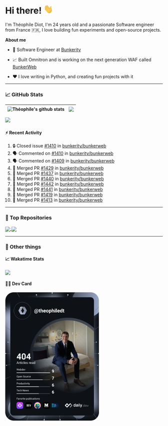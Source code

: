 # Hi there! <img src="./wave.gif" width="30px" height="30px" />

I'm Théophile Diot, I'm 24 years old and a passionate Software engineer from France 🇫🇷, I love building fun experiments and open-source projects.

**About me**

- 💼 Software Engineer at [Bunkerity](https://www.bunkerity.com/)

- 📈 Built Omnitron and is working on the next generation WAF called [BunkerWeb](https://www.bunkerweb.io)

- ❤️ I love writing in Python, and creating fun projects with it

---

### 📈 GitHub Stats

| <img align="center" src="https://github-readme-stats.vercel.app/api?username=TheophileDiot&show_icons=true&include_all_commits=true&theme=algolia&hide_border=true&rank_icon=github" alt="Théophile's github stats" /> | <img align="center" src="https://github-readme-stats.vercel.app/api/top-langs/?username=TheophileDiot&layout=compact&theme=algolia&hide_border=true" /> |
| ---------------------------------------------------------------------------------------------------------------------------------------------------------------------------------------------------------------------- | ------------------------------------------------------------------------------------------------------------------------------------------------------- |

![](https://github-readme-activity-graph.vercel.app/graph?username=TheophileDiot&theme=tokyo-night)

#### :zap: Recent Activity

<!--START_SECTION:activity-->
1. 🔒 Closed issue [#1410](https://github.com/bunkerity/bunkerweb/issues/1410) in [bunkerity/bunkerweb](https://github.com/bunkerity/bunkerweb)
2. 🗣 Commented on [#1410](https://github.com/bunkerity/bunkerweb/issues/1410#issuecomment-2320680059) in [bunkerity/bunkerweb](https://github.com/bunkerity/bunkerweb)
3. 🗣 Commented on [#1409](https://github.com/bunkerity/bunkerweb/issues/1409#issuecomment-2320675174) in [bunkerity/bunkerweb](https://github.com/bunkerity/bunkerweb)
4. 🎉 Merged PR [#1429](https://github.com/bunkerity/bunkerweb/pull/1429) in [bunkerity/bunkerweb](https://github.com/bunkerity/bunkerweb)
5. 🎉 Merged PR [#1437](https://github.com/bunkerity/bunkerweb/pull/1437) in [bunkerity/bunkerweb](https://github.com/bunkerity/bunkerweb)
6. 🎉 Merged PR [#1440](https://github.com/bunkerity/bunkerweb/pull/1440) in [bunkerity/bunkerweb](https://github.com/bunkerity/bunkerweb)
7. 🎉 Merged PR [#1442](https://github.com/bunkerity/bunkerweb/pull/1442) in [bunkerity/bunkerweb](https://github.com/bunkerity/bunkerweb)
8. 🎉 Merged PR [#1441](https://github.com/bunkerity/bunkerweb/pull/1441) in [bunkerity/bunkerweb](https://github.com/bunkerity/bunkerweb)
9. 🎉 Merged PR [#1419](https://github.com/bunkerity/bunkerweb/pull/1419) in [bunkerity/bunkerweb](https://github.com/bunkerity/bunkerweb)
10. 🎉 Merged PR [#1413](https://github.com/bunkerity/bunkerweb/pull/1413) in [bunkerity/bunkerweb](https://github.com/bunkerity/bunkerweb)
<!--END_SECTION:activity-->

---

### 🔧 Top Repositories

<a href="https://github.com/bunkerity/bunkerweb">
  <img align="center" src="https://github-readme-stats.vercel.app/api/pin/?username=Bunkerity&repo=bunkerweb&theme=algolia" />
</a>
<a href="https://github.com/TheophileDiot/Omnitron">
  <img align="center" src="https://github-readme-stats.vercel.app/api/pin/?username=TheophileDiot&repo=Omnitron&theme=algolia" />
</a>

---

### 🎉 Other things

#### 📈 Wakatime Stats

<a href="https://wakatime.com/@theophile_bunkerity">
  <img align="center" src="https://github-readme-stats.vercel.app/api/wakatime?username=3aa5ce41-c253-43d9-8441-a721e446a45f&layout=compact&theme=algolia" />
</a>

#### 👨‍💻 Dev Card

<a href="https://app.daily.dev/TheophileDt">
  <img src="./devcard.svg" width="300" alt="Théophile Diot's Dev Card"/>
</a>

